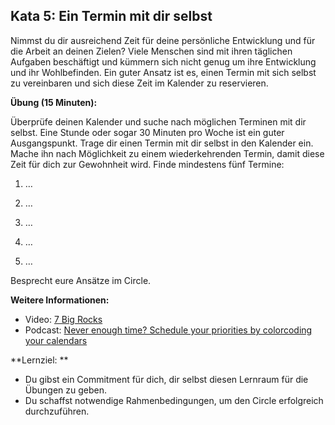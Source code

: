 ## Kata 5: Ein Termin mit dir selbst

Nimmst du dir ausreichend Zeit für deine persönliche Entwicklung und für die Arbeit an deinen Zielen? Viele Menschen sind mit ihren täglichen Aufgaben beschäftigt und kümmern sich nicht genug um ihre Entwicklung und ihr Wohlbefinden. Ein guter Ansatz ist es, einen Termin mit sich selbst zu vereinbaren und sich diese Zeit im Kalender zu reservieren.

**Übung (15 Minuten):**

Überprüfe deinen Kalender und suche nach möglichen Terminen mit dir selbst. Eine Stunde oder sogar 30 Minuten pro Woche ist ein guter Ausgangspunkt. Trage dir einen Termin mit dir selbst in den Kalender ein. Mache ihn nach Möglichkeit zu einem wiederkehrenden Termin, damit diese Zeit für dich zur Gewohnheit wird. Finde mindestens fünf Termine:

1. …

2. …

3. …

4. …

5. …

Besprecht eure Ansätze im Circle.

**Weitere Informationen:**

- Video: [7 Big Rocks](https://www.youtube.com/watch?v=fmV0gXpXwDU)
- Podcast: [Never enough time? Schedule your priorities by colorcoding your calendars](http://www.asianefficiency.com/schedule-management/color-code-your-calendar/)

**Lernziel: **

- Du gibst ein Commitment für dich, dir selbst diesen Lernraum für die Übungen zu geben.
- Du schaffst notwendige Rahmenbedingungen, um den Circle erfolgreich durchzuführen.